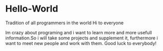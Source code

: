# Hello-World
Tradition of all programmers in the world
Hi to everyone 

Im crazy about programing and i want to learn more and more usefull information.So i will take some projects and supplement it, furthermore i want to meet new people and work with them. Good luck to everybody!
